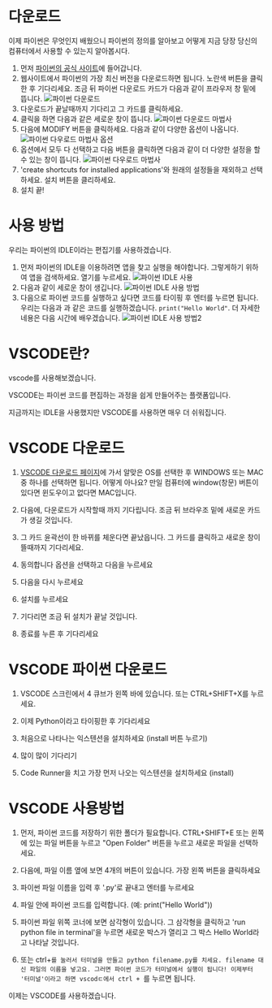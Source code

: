 # 다운로드
이제 파이썬은 무엇인지 배웠으니 파이썬의 정의를 알아보고 어떻게 지금 당장 당신의 컴퓨터에서 사용할 수 있는지 알아봅시다.

1. 먼저 [파이썬의 공식 사이트](https://www.python.org/downloads/)에 들어갑니다.
2. 웹사이트에서 파이썬의 가장 최신 버전을 다운로드하면 됩니다. 노란색 버튼을 클릭한 후 기다리세요. 조금 뒤 파이썬 다운로드 카드가 다음과 같이 프라우저 창 밑에 뜹니다.
![파이썬 다운로드](이미지/다운로드.jpg)
3. 다운로드가 끝날때까지 기다리고 그 카드를 클릭하세요.
4. 클릭을 하면 다음과 같은 세로운 창이 뜹니다.
![파이썬 다운로드 마법사](이미지/설치.jpg)
5. 다음에 MODIFY 버튼을 클릭하세요. 다음과 같이 다양한 옵션이 나옵니다.
![파이썬 다우로드 마법사 옵션](이미지/설치2.jpg)
6. 옵션에서 모두 다 선택하고 다음 버튼을 클릭하면 다음과 같이 더 다양한 설정을 할 수 있는 창이 뜹니다.
![파이썬 다우로드 마법사 ](이미지/설치3.jpg)
7. 'create shortcuts for installed applications'와 원래의 설정들을 재외하고 선택하세요. 설치 버튼을 클리하세요.
8. 설치 끝!

# 사용 방법
우리는 파이썬의 IDLE이라는 편집기를 사용하겠습니다.

1. 먼저 파이썬의 IDLE을 이용하려면 앱을 찾고 실행을 해야합니다. 그렇게하기 위하여 앱을 검색하세요. 열기를 누르세요.
![파이썬 IDLE 사용](이미지/idle.jpg)
2. 다음과 같이 세로운 창이 생깁니다.
![파이썬 IDLE 사용 방법](이미지/idle2.jpg)
3. 다음으로 파이썬 코드를 실행하고 싶다면 코드를 타이핑 후 엔터를 누르면 됩니다. 우리는 다음과 과 같은 코드를 실행하겠습니다. `print("Hello World"`. 더 자세한 네용은 다음 시간에 배우겠습니다.
![파이썬 IDLE 사용 방법2](이미지/idle3.jpg)

# VSCODE란?
vscode를 사용해보겠습니다.

VSCODE는 파이썬 코드를 편집하는 과정을 쉽게 만들어주는 플랫폼입니다.

지금까지는 IDLE을 사용했지만 VSCODE를 사용하면 매우 더 쉬워집니다.

# VSCODE 다운로드
1. [VSCODE 다운로드 페이지](https://code.visualstudio.com/download)에 가서 알맞은 OS를 선택한 후 WINDOWS 또는 MAC 중 하나를 선택하면 됩니다. 어떻게 아나요? 만일 컴퓨터에 window(창문) 버튼이 있다면 윈도우이고 없다면 MAC입니다.

2. 다음에, 다운로드가 시작할때 까지 기다립니다. 조금 뒤 브라우조 밑에 새로운 카드가 생길 것입니다.

3. 그 카드 윤곽선이 한 바뀌를 체운다면 끝났읍니다. 그 카드를 클릭하고 새로운 창이 뜰때까지 기다리세요.

4. 동의합니다 옵션을 선택하고 다음을 누르세요

5. 다음을 다시 누르세요

6. 설치를 누르세요

7. 기다리면 조금 뒤 설치가 끝날 것입니다.

8. 종료를 누른 후 기다리세요

# VSCODE 파이썬 다운로드
1. VSCODE 스크린에서 4 큐브가 왼쪽 바에 있습니다. 또는 CTRL+SHIFT+X를 누르세요.

2. 이제 Python이라고 타이핑한 후 기다리세요

3. 처음으로 나타나는 익스텐션을 설치하세요 (install 버튼 누르기)

4. 많이 많이 기다리기

5. Code Runner을 치고 가장 먼저 나오는 익스텐션을 설치하세요 (install)

# VSCODE 사용방법
1. 먼저, 파이썬 코드를 저장하기 위한 폴더가 필요합니다. CTRL+SHIFT+E 또는 윈쪽에 있는 파일 버튼을 누르고 "Open Folder" 버튼을 누르고 새로운 파일을 선택하세요.

2. 다음에, 파일 이름 옆에 보면 4개의 버튼이 있습니다. 가장 왼쪽 버튼을 클릭하세요

3. 파이썬 파일 이름을 입력 후 '.py'로 끝내고 엔터를 누르세요

4. 파일 안에 파이썬 코드를 입력합니다. (예: print("Hello World"))

7. 파이썬 파일 위쪽 코너에 보면 삼각형이 있습니다. 그 삼각형을 클릭하고 'run python file in terminal'을 누르면 새로운 박스가 열리고 그 박스 Hello World라고 나타날 것입니다.

8. 또는 ctrl+`를 눌러서 터미널을 만들고 python filename.py를 치세요. filename 대신 파일의 이름을 넣고요. 그러면 파이썬 코드가 터미널에서 실행이 됩니다! 이제부터 '터미널'이라고 하면 vscodㄷ에서 ctrl + `를 누르면 됩니다.

이제는 VSCODE를 사용하겠습니다.
